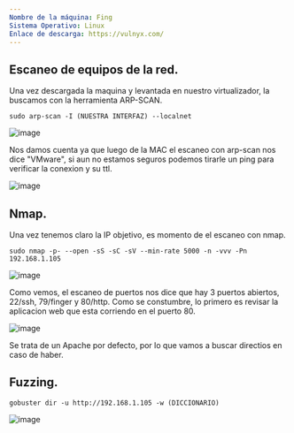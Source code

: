 ```yaml
---
Nombre de la máquina: Fing
Sistema Operativo: Linux
Enlace de descarga: https://vulnyx.com/
---
```


## Escaneo de equipos de la red.

Una vez descargada la maquina y levantada en nuestro virtualizador, la buscamos con la herramienta ARP-SCAN.
```
sudo arp-scan -I (NUESTRA INTERFAZ) --localnet
```

![image](https://github.com/Cesmendaro/vulnyx/assets/153618246/cc792507-e35e-4d23-a315-86612237ff7e)

Nos damos cuenta ya que luego de la MAC el escaneo con arp-scan nos dice "VMware", si aun no estamos seguros podemos tirarle un ping para verificar la conexion y su ttl.

![image](https://github.com/Cesmendaro/vulnyx/assets/153618246/eb6f7ab9-0473-4fb1-9018-bec0e316b4b3)


## Nmap.

Una vez tenemos claro la IP objetivo, es momento de el escaneo con nmap.
```
sudo nmap -p- --open -sS -sC -sV --min-rate 5000 -n -vvv -Pn 192.168.1.105
```

![image](https://github.com/Cesmendaro/vulnyx/assets/153618246/01ebda0f-42f4-4834-b556-48c121ee84bf)

Como vemos, el escaneo de puertos nos dice que hay 3 puertos abiertos, 22/ssh, 79/finger y 80/http. Como se constumbre, lo primero es revisar la aplicacion web que esta corriendo en el puerto  80.

![image](https://github.com/Cesmendaro/vulnyx/assets/153618246/821b6b76-6410-484a-8bf4-d7f39b1440db)

Se trata de un Apache por defecto, por lo que vamos a buscar directios en caso de haber.

## Fuzzing.

```
gobuster dir -u http://192.168.1.105 -w (DICCIONARIO)
```

![image](https://github.com/Cesmendaro/vulnyx/assets/153618246/790ff582-ba3a-441d-aec7-5b2f88f3c782)
